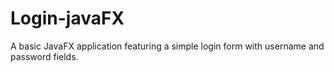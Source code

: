 # Login-javaFX
A basic JavaFX application featuring a simple login form with username and password fields.
